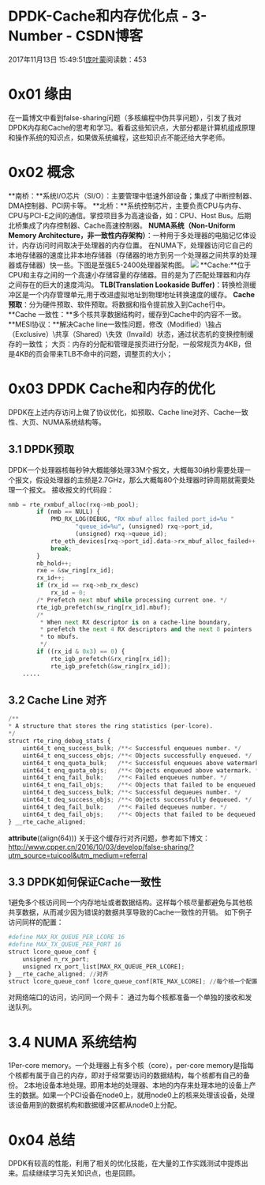 
# DPDK-Cache和内存优化点 - 3-Number - CSDN博客


2017年11月13日 15:49:51[庞叶蒙](https://me.csdn.net/pangyemeng)阅读数：453


# 0x01 缘由
在一篇博文中看到false-sharing问题（多核编程中伪共享问题），引发了我对DPDK内存和Cache的思考和学习。看看这些知识点，大部分都是计算机组成原理和操作系统的知识点，如果做系统编程，这些知识点不能还给大学老师。
# 0x02 概念
**南桥：**系统I/O芯片（SI/O）：主要管理中低速外部设备；集成了中断控制器、DMA控制器、PCI网卡等。
**北桥：**系统控制芯片，主要负责CPU与内存、CPU与PCI-E之间的通信。掌控项目多为高速设备，如：CPU、Host Bus。后期北桥集成了内存控制器、Cache高速控制器。
**NUMA系统（Non-Uniform Memory Architecture，非一致性内存架构）**：一种用于多处理器的电脑记忆体设计，内存访问时间取决于处理器的内存位置。 在NUMA下，处理器访问它自己的本地存储器的速度比非本地存储器（存储器的地方到另一个处理器之间共享的处理器或存储器）快一些。下图是至强E5-2400处理器架构图。
![](https://img-blog.csdn.net/20171113154555228?watermark/2/text/aHR0cDovL2Jsb2cuY3Nkbi5uZXQvcGFuZ3llbWVuZw==/font/5a6L5L2T/fontsize/400/fill/I0JBQkFCMA==/dissolve/70/gravity/Center)
**Cache:**位于CPU和主存之间的一个高速小存储容量的存储器。目的是为了匹配处理器和内存之间存在的巨大的速度鸿沟。
**TLB(Translation Lookaside Buffer)**：转换检测缓冲区是一个内存管理单元,用于改进虚拟地址到物理地址转换速度的缓存。
**Cache预取**：分为硬件预取、软件预取。将数据和指令提前放入到Cache行中。
**Cache 一致性：**多个核共享数据结构时，缓存到Cache中的内容不一致。
**MESI协议：**解决Cache line一致性问题，修改（Modified）\独占（Exclusive）\共享（Shared）\失效（Invaild）状态，通过状态机的变换控制缓存的一致性；
大页：内存的分配和管理是按页进行分配，一般常规页为4KB，但是4KB的页会带来TLB不命中的问题，调整页的大小；
# 0x03 DPDK Cache和内存的优化
DPDK在上述内存访问上做了协议优化，如预取、Cache line对齐、Cache一致性、大页、NUMA系统结构等。
## 3.1 DPDK预取
DPDK一个处理器核每秒钟大概能够处理33M个报文，大概每30纳秒需要处理一个报文，假设处理器的主频是2.7GHz，那么大概每80个处理器时钟周期就需要处理一个报文。
接收报文的代码段：
```python
nmb = rte_rxmbuf_alloc(rxq->mb_pool);
        if (nmb == NULL) {
            PMD_RX_LOG(DEBUG, "RX mbuf alloc failed port_id=%u "
                   "queue_id=%u", (unsigned) rxq->port_id,
                   (unsigned) rxq->queue_id);
            rte_eth_devices[rxq->port_id].data->rx_mbuf_alloc_failed++;
            break;
        }
        nb_hold++;
        rxe = &sw_ring[rx_id];
        rx_id++;
        if (rx_id == rxq->nb_rx_desc)
            rx_id = 0;
        /* Prefetch next mbuf while processing current one. */
        rte_igb_prefetch(sw_ring[rx_id].mbuf);
        /*
         * When next RX descriptor is on a cache-line boundary,
         * prefetch the next 4 RX descriptors and the next 8 pointers
         * to mbufs.
         */
        if ((rx_id & 0x3) == 0) {
            rte_igb_prefetch(&rx_ring[rx_id]);
            rte_igb_prefetch(&sw_ring[rx_id]);
    .....
```

## 3.2 Cache Line 对齐
```python
/**
* A structure that stores the ring statistics (per-lcore).
*/
struct rte_ring_debug_stats {
    uint64_t enq_success_bulk; /**< Successful enqueues number. */
    uint64_t enq_success_objs; /**< Objects successfully enqueued. */
    uint64_t enq_quota_bulk;   /**< Successful enqueues above watermark. */
    uint64_t enq_quota_objs;   /**< Objects enqueued above watermark. */
    uint64_t enq_fail_bulk;    /**< Failed enqueues number. */
    uint64_t enq_fail_objs;    /**< Objects that failed to be enqueued. */
    uint64_t deq_success_bulk; /**< Successful dequeues number. */
    uint64_t deq_success_objs; /**< Objects successfully dequeued. */
    uint64_t deq_fail_bulk;    /**< Failed dequeues number. */
    uint64_t deq_fail_objs;    /**< Objects that failed to be dequeued. */
} __rte_cache_aligned;
```
**__attribute__**((align(64)))
关于这个缓存行对齐问题，参考如下博文：
http://www.cpper.cn/2016/10/03/develop/false-sharing/?utm_source=tuicool&utm_medium=referral
## 3.3 DPDK如何保证Cache一致性
1避免多个核访问同一个内存地址或者数据结构。这样每个核尽量都避免与其他核共享数据，从而减少因为错误的数据共享导致的Cache一致性的开销。
如下例子访问同样的配置：
```python
#define MAX_RX_QUEUE_PER_LCORE 16
#define MAX_TX_QUEUE_PER_PORT 16
struct lcore_queue_conf {
    unsigned n_rx_port;
    unsigned rx_port_list[MAX_RX_QUEUE_PER_LCORE];
} __rte_cache_aligned; //对齐
struct lcore_queue_conf lcore_queue_conf[RTE_MAX_LCORE]; //每个核一个配置结构 RTE_MAX_LCORE
```
对网络端口的访问，访问同一个网卡：
通过为每个核都准备一个单独的接收和发送队列。
# 3.4 NUMA 系统结构
1Per-core memory。一个处理器上有多个核（core），per-core memory是指每个核都有属于自己的内存，即对于经常要访问的数据结构，每个核都有自己的备份。
2本地设备本地处理。即用本地的处理器、本地的内存来处理本地的设备上产生的数据。如果一个PCI设备在node0上，就用node0上的核来处理该设备，处理该设备用到的数据机构和数据缓冲区都从node0上分配。
# 0x04 总结
DPDK有较高的性能，利用了相关的优化技能，在大量的工作实践测试中提炼出来。后续继续学习先关知识点，也是回顾。


